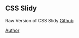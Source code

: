 ## CSS Slidy  

Raw Version of CSS Slidy [Github](http://dudleystorey.github.io/CSSslidy/)  

[Author](http://demosthenes.info/blog/871/CSS-Slidy-20-Captions--more)  
